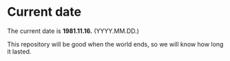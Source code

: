 # Current date

The current date is **1981.11.16.** (YYYY.MM.DD.)

This repository will be good when the world ends, so we will know how long it lasted.